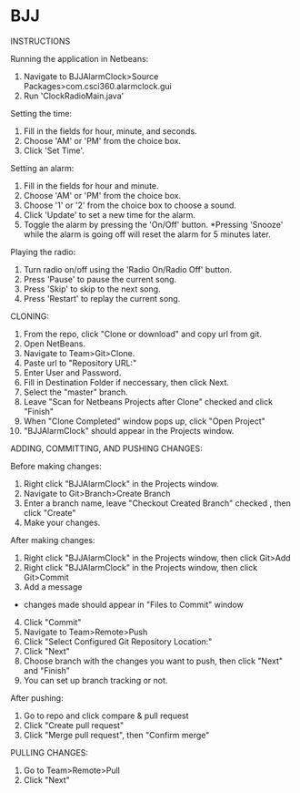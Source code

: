 # BJJ

INSTRUCTIONS

Running the application in Netbeans:
1) Navigate to BJJAlarmClock>Source Packages>com.csci360.alarmclock.gui
2) Run 'ClockRadioMain.java'

Setting the time:
1) Fill in the fields for hour, minute, and seconds.
2) Choose 'AM' or 'PM' from the choice box.
3) Click 'Set Time'.

Setting an alarm:
1) Fill in the fields for hour and minute.
2) Choose 'AM' or 'PM' from the choice box.
3) Choose '1' or '2' from the choice box to choose a sound.
4) Click 'Update' to set a new time for the alarm.
5) Toggle the alarm by pressing the 'On/Off' button.
  *Pressing 'Snooze' while the alarm is going off will reset
   the alarm for 5 minutes later.
   
Playing the radio:
1) Turn radio on/off using the 'Radio On/Radio Off' button.
2) Press 'Pause' to pause the current song.
3) Press 'Skip' to skip to the next song.
4) Press 'Restart' to replay the current song.



CLONING:
1) From the repo, click "Clone or download" and 
copy url from git.
2) Open NetBeans.
3) Navigate to Team>Git>Clone.
4) Paste url to "Repository URL:"
5) Enter User and Password.
6) Fill in Destination Folder if neccessary, then click Next.
7) Select the "master" branch.
8) Leave "Scan for Netbeans Projects after Clone" checked and
click "Finish"
9) When "Clone Completed" window pops up, click "Open Project"
10) "BJJAlarmClock" should appear in the Projects window.

ADDING, COMMITTING, AND PUSHING CHANGES:

Before making changes:
1) Right click "BJJAlarmClock" in the Projects window.
2) Navigate to Git>Branch>Create Branch
3) Enter a branch name, leave "Checkout Created Branch" checked
, then click "Create"
4) Make your changes.

After making changes:
1) Right click "BJJAlarmClock" in the Projects window, then
click Git>Add
2) Right click "BJJAlarmClock" in the Projects window, then
click Git>Commit
3) Add a message
  * changes made should appear in "Files to Commit" window
4) Click "Commit"
5) Navigate to Team>Remote>Push
6) Click "Select Configured Git Repository Location:"
7) Click "Next"
8) Choose branch with the changes you want to push, then
click "Next" and "Finish"
9) You can set up branch tracking or not.

After pushing:
1) Go to repo and click compare & pull request
2) Click "Create pull request"
3) Click "Merge pull request", then "Confirm merge"

PULLING CHANGES:
1) Go to Team>Remote>Pull
2) Click "Next"
